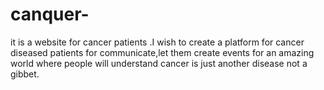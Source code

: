 # canquer-
it is a website for cancer patients .I wish to create a platform for cancer diseased patients for communicate,let them create events for an amazing world where people will understand cancer is just another disease not a gibbet.
